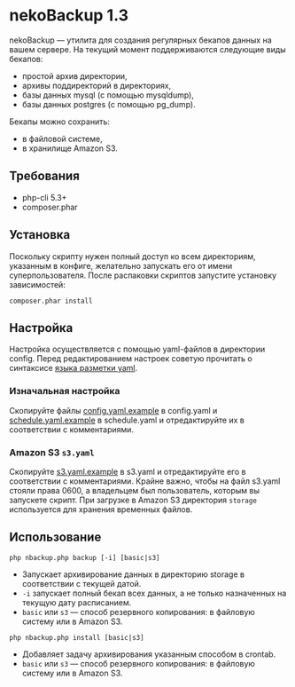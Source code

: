 # nekoBackup 1.3

nekoBackup — утилита для создания регулярных бекапов данных на вашем сервере. На текущий момент поддерживаются следующие виды бекапов:

* простой архив директории,
* архивы поддиректорий в директориях,
* базы данных mysql (с помощью mysqldump),
* базы данных postgres (с помощью pg_dump).

Бекапы можно сохранить:

* в файловой системе,
* в хранилище Amazon S3.

## Требования

* php-cli 5.3+
* composer.phar

## Установка

Поскольку скрипту нужен полный доступ ко всем директориям, указанным в конфиге, желательно запускать его от имени
суперпользователя. После распаковки скриптов запустите установку зависимостей:

`composer.phar install`

## Настройка

Настройка осуществляется с помощью yaml-файлов в директории config.
Перед редактированием настроек советую прочитать о синтаксисе [языка разметки yaml](http://ru.wikipedia.org/wiki/YAML).

### Изначальная настройка

Скопируйте файлы [config.yaml.example](https://github.com/druidvav/nekoBackup/blob/master/config/config.yaml.example)
в config.yaml и [schedule.yaml.example](https://github.com/druidvav/nekoBackup/blob/master/config/schedule.yaml.example)
в schedule.yaml и отредактируйте их в соответствии с комментариями.

### Amazon S3 `s3.yaml`

Скопируйте [s3.yaml.example](https://github.com/druidvav/nekoBackup/blob/master/config/s3.yaml.example) в
s3.yaml и отредактируйте его в соответствии с комментариями. Крайне важно, чтобы на файл s3.yaml стояли права
0600, а владельцем был пользователь, которым вы запускете скрипт. При загрузке в Amazon S3 директория `storage`
используется для хранения временных файлов.

## Использование

`php nbackup.php backup [-i] [basic|s3]`

* Запускает архивирование данных в директорию storage в соответствии с текущей датой.
* `-i` запускает полный бекап всех данных, а не только назначенных на текущую дату расписанием.
* `basic` или `s3` — способ резервного копирования: в файловую систему или в Amazon S3.

`php nbackup.php install [basic|s3]`

* Добавляет задачу архивирования указанным способом в crontab.
* `basic` или `s3` — способ резервного копирования: в файловую систему или в Amazon S3.